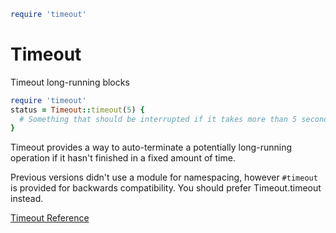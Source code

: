 
```ruby
require 'timeout'
```

# Timeout

Timeout long-running blocks


```ruby
require 'timeout'
status = Timeout::timeout(5) {
  # Something that should be interrupted if it takes more than 5 seconds...
}
```

Timeout provides a way to auto-terminate a potentially long-running
operation if it hasn't finished in a fixed amount of time.

Previous versions didn't use a module for namespacing, however
`#timeout` is provided for backwards compatibility. You should prefer
Timeout.timeout instead.

[Timeout
Reference](https://ruby-doc.org/stdlib-2.5.0/libdoc/timeout/rdoc/Timeout.html)

